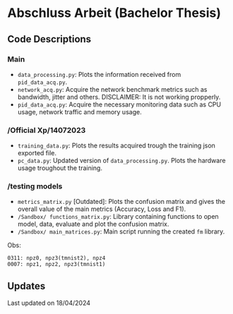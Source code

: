 # Abschluss Arbeit (Bachelor Thesis)

## Code Descriptions

### Main

- `data_processing.py`: Plots the information received from `pid_data_acq.py`.
- `network_acq.py`: Acquire the network benchmark metrics such as bandwidth, jitter and others. DISCLAIMER: It is not working propperly.
- `pid_data_acq.py`: Acquire the necessary monitoring data such as CPU usage, network traffic and memory usage.

### /Official Xp/14072023

- `training_data.py`: Plots the results acquired trough the training json exported file.
- `pc_data.py`: Updated version of `data_processing.py`. Plots the hardware usage troughout the training.

### /testing models

- `metrics_matrix.py` [Outdated]: Plots the confusion matrix and gives the overall value of the main metrics (Accuracy, Loss and F1).
- `/Sandbox/ functions_matrix.py`: Library containing functions to open model, data, evaluate and plot the confusion matrix.
- `/Sandbox/ main_matrices.py`: Main script running the created `fm` library.

Obs:

    0311: npz0, npz3(tmnist2), npz4
    0007: npz1, npz2, npz3(tmnist1)

## Updates

Last updated on 18/04/2024
